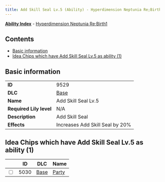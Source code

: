 ```yaml
---
title: Add Skill Seal Lv.5 (Ability) - Hyperdimension Neptunia Re;Birth1
---
```


[**Ability Index**](/neptunia/rb1/ability/index.html) - [Hyperdimension Neptunia Re;Birth1](/neptunia/rb1)

## Contents

- [Basic information](#basic-information)
- [Idea Chips which have Add Skill Seal Lv.5 as ability (1)](#idea-chips-which-have-add-skill-seal-lv5-as-ability-1)

## Basic information

|   |   |
| -- | -- |
| **ID** | 9529
**DLC** | [Base](/neptunia/rb1/dlc/1-base.html)
**Name** | Add Skill Seal Lv.5
**Required Lily level** | N/A
**Description** | Add Skill Seal
**Effects** | Increases Add Skill Seal by 20% |


## Idea Chips which have Add Skill Seal Lv.5 as ability (1)

|    | ID | DLC | Name |
| -- | -- | --- | ---- |
| <input type="checkbox" id="rb1-item-1-5030" class="trackbox" /> | 5030 | [Base](/neptunia/rb1/dlc/1-base.html) | [Party](/neptunia/rb1/item/1-5030-party.html) |
